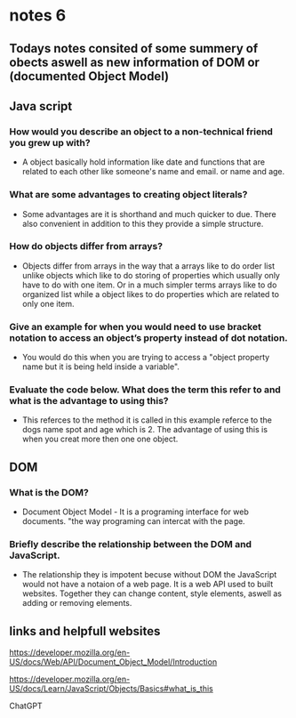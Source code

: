 # notes 6
## Todays notes consited of some summery of obects aswell as new information of DOM or (documented Object Model) 

## Java script


### How would you describe an object to a non-technical friend you grew up with?
- A object basically hold information like date and functions that are related to each other like someone's name and email. or name and age.    

### What are some advantages to creating object literals?
- Some advantages are it is shorthand and much quicker to due. There also convenient in addition to this they provide a simple structure.

### How do objects differ from arrays?
- Objects differ from arrays in the way that a arrays like to do order list unlike objects which like to do storing of properties which usually only have to do with one item. Or in a much simpler terms arrays like to do organized list while a object likes to do properties which are related to only one item.

### Give an example for when you would need to use bracket notation to access an object’s property instead of dot notation.
- You would do this when you are trying to access a "object property name but it is being held inside a variable".   

### Evaluate the code below. What does the term this refer to and what is the advantage to using this?
- This referces to the method it is called in this example referce to the dogs name spot and age which is 2. The advantage of using this is when you creat more then one one object.  

## DOM

### What is the DOM?
- Document Object Model - It is a programing interface for web documents. "the way programing can intercat with the page.

### Briefly describe the relationship between the DOM and JavaScript.
- The relationship they is impotent becuse without DOM the JavaScript would not have a notaion of a web page. It is a web API used to built websites. Together they can change content, style elements, aswell as adding or removing elements.


## links and helpfull websites

https://developer.mozilla.org/en-US/docs/Web/API/Document_Object_Model/Introduction

https://developer.mozilla.org/en-US/docs/Learn/JavaScript/Objects/Basics#what_is_this

ChatGPT